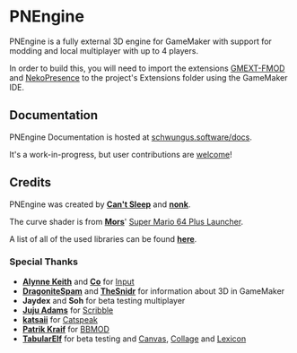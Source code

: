 # PNEngine

PNEngine is a fully external 3D engine for GameMaker with support for modding
and local multiplayer with up to 4 players.

In order to build this, you will need to import the extensions
[GMEXT-FMOD](https://github.com/YoYoGames/GMEXT-FMOD)
and [NekoPresence](https://github.com/nkrapivin/NekoPresence) to the project's
Extensions folder using the GameMaker IDE.

## Documentation

PNEngine Documentation is hosted at [schwungus.software/docs](https://schwungus.software/docs/#/pnengine/summary).

It's a work-in-progress, but user contributions are [welcome](https://github.com/Schwungus-Software/schwungus.software/tree/main/docs/pnengine)!

## Credits

PNEngine was created by **[Can't Sleep](https://cantsleep.cc)** and **[nonk](https://nonk.dev)**.

The curve shader is from **[Mors](https://mors-games.com/)**' [Super Mario 64 Plus Launcher](https://github.com/MorsGames/sm64plus-launcher).

A list of all of the used libraries can be found **[here](https://schwungus.software/docs/#/pnengine/summary?id=credits)**.

### Special Thanks

- **[Alynne Keith](https://offalynne.neocities.org)** and **[Co](https://offalynne.github.io/Input/#/6.0/Credits)** for [Input](https://github.com/offalynne/Input)
- **[DragoniteSpam](https://github.com/DragoniteSpam)** and **[TheSnidr](https://thesnidr.com)** for information about 3D in GameMaker
- **Jaydex** and **Soh** for beta testing multiplayer
- **[Juju Adams](http://www.jujuadams.com)** for [Scribble](https://github.com/JujuAdams/Scribble)
- **[katsaii](https://www.katsaii.com)** for [Catspeak](https://www.katsaii.com/catspeak-lang)
- **[Patrik Kraif](https://github.com/kraifpatrik)** for [BBMOD](https://blueburn.cz/bbmod)
- **[TabularElf](https://tabularelf.com)** for beta testing and [Canvas](https://github.com/tabularelf/Canvas), [Collage](https://github.com/tabularelf/Collage) and [Lexicon](https://github.com/tabularelf/lexicon)
